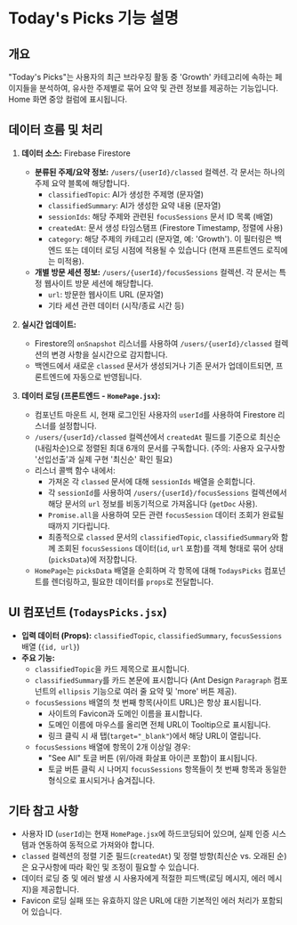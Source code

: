 # Today's Picks 기능 설명

## 개요

"Today's Picks"는 사용자의 최근 브라우징 활동 중 'Growth' 카테고리에 속하는 페이지들을 분석하여, 유사한 주제별로 묶어 요약 및 관련 정보를 제공하는 기능입니다. Home 화면 중앙 컬럼에 표시됩니다.

## 데이터 흐름 및 처리

1.  **데이터 소스:** Firebase Firestore
    *   **분류된 주제/요약 정보:** `/users/{userId}/classed` 컬렉션. 각 문서는 하나의 주제 요약 블록에 해당합니다.
        *   `classifiedTopic`: AI가 생성한 주제명 (문자열)
        *   `classifiedSummary`: AI가 생성한 요약 내용 (문자열)
        *   `sessionIds`: 해당 주제와 관련된 `focusSessions` 문서 ID 목록 (배열)
        *   `createdAt`: 문서 생성 타임스탬프 (Firestore Timestamp, 정렬에 사용)
        *   `category`: 해당 주제의 카테고리 (문자열, 예: 'Growth'). 이 필터링은 백엔드 또는 데이터 로딩 시점에 적용될 수 있습니다 (현재 프론트엔드 로직에는 미적용).
    *   **개별 방문 세션 정보:** `/users/{userId}/focusSessions` 컬렉션. 각 문서는 특정 웹사이트 방문 세션에 해당합니다.
        *   `url`: 방문한 웹사이트 URL (문자열)
        *   기타 세션 관련 데이터 (시작/종료 시간 등)

2.  **실시간 업데이트:**
    *   Firestore의 `onSnapshot` 리스너를 사용하여 `/users/{userId}/classed` 컬렉션의 변경 사항을 실시간으로 감지합니다.
    *   백엔드에서 새로운 `classed` 문서가 생성되거나 기존 문서가 업데이트되면, 프론트엔드에 자동으로 반영됩니다.

3.  **데이터 로딩 (프론트엔드 - `HomePage.jsx`):**
    *   컴포넌트 마운트 시, 현재 로그인된 사용자의 `userId`를 사용하여 Firestore 리스너를 설정합니다.
    *   `/users/{userId}/classed` 컬렉션에서 `createdAt` 필드를 기준으로 최신순(내림차순)으로 정렬된 최대 6개의 문서를 구독합니다. (주의: 사용자 요구사항 '선입선출'과 실제 구현 '최신순' 확인 필요)
    *   리스너 콜백 함수 내에서:
        *   가져온 각 `classed` 문서에 대해 `sessionIds` 배열을 순회합니다.
        *   각 `sessionId`를 사용하여 `/users/{userId}/focusSessions` 컬렉션에서 해당 문서의 `url` 정보를 비동기적으로 가져옵니다 (`getDoc` 사용).
        *   `Promise.all`을 사용하여 모든 관련 `focusSession` 데이터 조회가 완료될 때까지 기다립니다.
        *   최종적으로 `classed` 문서의 `classifiedTopic`, `classifiedSummary`와 함께 조회된 `focusSessions` 데이터(`id`, `url` 포함)를 객체 형태로 묶어 상태(`picksData`)에 저장합니다.
    *   `HomePage`는 `picksData` 배열을 순회하며 각 항목에 대해 `TodaysPicks` 컴포넌트를 렌더링하고, 필요한 데이터를 `props`로 전달합니다.

## UI 컴포넌트 (`TodaysPicks.jsx`)

*   **입력 데이터 (Props):** `classifiedTopic`, `classifiedSummary`, `focusSessions` 배열 (`{id, url}`)
*   **주요 기능:**
    *   `classifiedTopic`을 카드 제목으로 표시합니다.
    *   `classifiedSummary`를 카드 본문에 표시합니다 (Ant Design `Paragraph` 컴포넌트의 `ellipsis` 기능으로 여러 줄 요약 및 'more' 버튼 제공).
    *   `focusSessions` 배열의 첫 번째 항목(사이트 URL)은 항상 표시됩니다.
        *   사이트의 Favicon과 도메인 이름을 표시합니다.
        *   도메인 이름에 마우스를 올리면 전체 URL이 Tooltip으로 표시됩니다.
        *   링크 클릭 시 새 탭(`target="_blank"`)에서 해당 URL이 열립니다.
    *   `focusSessions` 배열에 항목이 2개 이상일 경우:
        *   "See All" 토글 버튼 (위/아래 화살표 아이콘 포함)이 표시됩니다.
        *   토글 버튼 클릭 시 나머지 `focusSessions` 항목들이 첫 번째 항목과 동일한 형식으로 표시되거나 숨겨집니다.

## 기타 참고 사항

*   사용자 ID (`userId`)는 현재 `HomePage.jsx`에 하드코딩되어 있으며, 실제 인증 시스템과 연동하여 동적으로 가져와야 합니다.
*   `classed` 컬렉션의 정렬 기준 필드(`createdAt`) 및 정렬 방향(최신순 vs. 오래된 순)은 요구사항에 따라 확인 및 조정이 필요할 수 있습니다.
*   데이터 로딩 중 및 에러 발생 시 사용자에게 적절한 피드백(로딩 메시지, 에러 메시지)을 제공합니다.
*   Favicon 로딩 실패 또는 유효하지 않은 URL에 대한 기본적인 에러 처리가 포함되어 있습니다.
